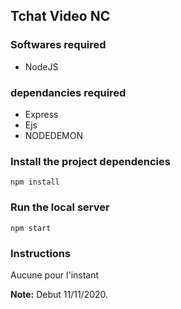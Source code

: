 ## Tchat Video NC

### Softwares required
- NodeJS


### dependancies required
- Express
- Ejs
- NODEDEMON

### Install the project dependencies
```
npm install
```

### Run the local server
```
npm start
```

### Instructions
Aucune pour l'instant 

**Note:** Debut 11/11/2020.
